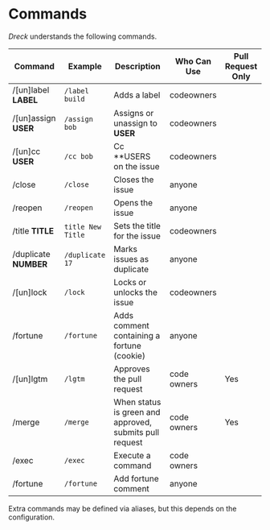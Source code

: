 # Commands

*Dreck* understands the following commands.

| Command | Example | Description | Who Can Use | Pull Request Only |
| --- | --- | --- | --- | --- |
| /[un]label **LABEL** | `/label build` | Adds a label | codeowners | |
| /[un]assign **USER** | `/assign bob` | Assigns or unassign to **USER** | codeowners | |
| /[un]cc **USER** | `/cc bob` | Cc **USERS on the issue | codeowners | |
| /close | `/close` | Closes the issue | anyone | |
| /reopen | `/reopen` | Opens the issue | anyone | |
| /title **TITLE** | `title New Title` | Sets the title for the issue | codeowners | |
| /duplicate **NUMBER** | `/duplicate 17` | Marks issues as duplicate | anyone | |
| /[un]lock | `/lock` | Locks or unlocks the issue | codeowners | |
| /fortune | `/fortune` | Adds comment containing a fortune (cookie) |anyone | |
| /[un]lgtm | `/lgtm` | Approves the pull request | code owners | Yes |
| /merge | `/merge` | When status is green and approved, submits pull request | code owners| Yes |
| /exec | `/exec` | Execute a command | code owners| |
| /fortune | `/fortune` | Add fortune comment | anyone | |

Extra commands may be defined via aliases, but this depends on the configuration.
